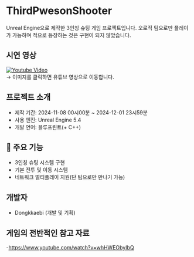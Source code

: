 # ThirdPwesonShooter 
Unreal Engine으로 제작한 3인칭 슈팅 게임 프로젝트입니다.
오로직 팀으로만 플레이가 가능하며 적으로 등장하는 것은 구현이 되지 않았습니다.


## 시연 영상
[![Youtube Video](https://img.youtube.com/vi/영상ID/0.jpg)](https://www.youtube.com/watch?v=영상ID)  
→ 이미지를 클릭하면 유튜브 영상으로 이동합니다.

##  프로젝트 소개
- 제작 기간: 2024-11-08 00시00분 ~ 2024-12-01 23시59분
- 사용 엔진: Unreal Engine 5.4
- 개발 언어: 블루프린트(+ C++)

## 📝 주요 기능
- 3인칭 슈팅 시스템 구현
- 기본 전투 및 이동 시스템
- 네트워크 멀티플레이 지원(단 팀으로만 만나기 가능)

##  개발자
- Dongkkaebi (개발 및 기획)

## 게임의 전반적인 참고 자료
-https://www.youtube.com/watch?v=whHWEObyIbQ
